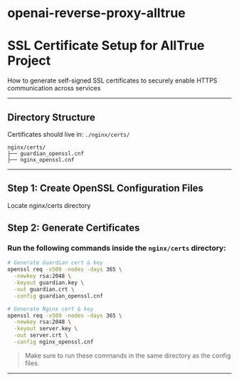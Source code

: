 # openai-reverse-proxy-alltrue


# SSL Certificate Setup for AllTrue Project

How to generate self-signed SSL certificates to securely enable HTTPS communication across services 

---

## Directory Structure

Certificates should live in: `./nginx/certs/`

```
nginx/certs/
├── guardian_openssl.cnf
├── nginx_openssl.cnf
```

---

## Step 1: Create OpenSSL Configuration Files

Locate nginx/certs directory

## Step 2: Generate Certificates

### Run the following commands inside the `nginx/certs` directory:

```bash
# Generate Guardian cert & key
openssl req -x509 -nodes -days 365 \
  -newkey rsa:2048 \
  -keyout guardian.key \
  -out guardian.crt \
  -config guardian_openssl.cnf

# Generate Nginx cert & key
openssl req -x509 -nodes -days 365 \
  -newkey rsa:2048 \
  -keyout server.key \
  -out server.crt \
  -config nginx_openssl.cnf
```

> Make sure to run these commands in the same directory as the config files.

---


